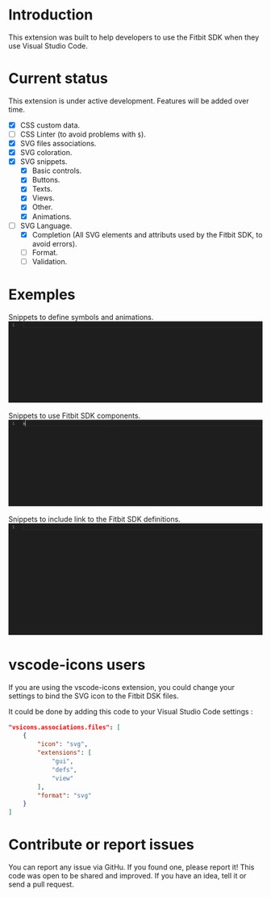 # Introduction

This extension was built to help developers to use the Fitbit SDK when they use Visual Studio Code.

# Current status

This extension is under active development. Features will be added over time. 

- [x] CSS custom data.
- [ ] CSS Linter (to avoid problems with `$`).
- [x] SVG files associations.
- [x] SVG coloration.
- [x] SVG snippets.
    - [x] Basic controls.
    - [x] Buttons.
    - [x] Texts.
    - [x] Views.
    - [x] Other.
    - [x] Animations.
- [ ] SVG Language.
    - [x] Completion (All SVG elements and attributs used by the Fitbit SDK, to avoid errors).
    - [ ] Format.
    - [ ] Validation.

# Exemples

Snippets to define symbols and animations.
![An easy way create a custom components](Assets/demos/symbols.gif)

Snippets to use Fitbit SDK components.
![An easy way to use fitbit components components](Assets/demos/components.gif)

Snippets to include link to the Fitbit SDK definitions.
![An easy way create add link to Fitbit definion files](Assets/demos/defs.gif)

# vscode-icons users
If you are using the vscode-icons extension, you could change your settings to bind the SVG icon to the Fitbit DSK files.

It could be done by adding this code to your Visual Studio Code settings :

```json
"vsicons.associations.files": [
    {
        "icon": "svg",
        "extensions": [
            "gui",
            "defs",
            "view"
        ],
        "format": "svg"
    }
]
```

# Contribute or report issues
You can report any issue via GitHu. If you found one, please report it! This code was open to be shared and improved. If you have an idea, tell it or send a pull request. 